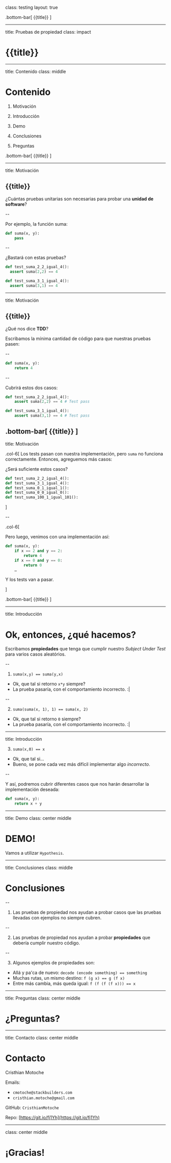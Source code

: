 class: testing
layout: true

.bottom-bar[
  {{title}}
]

---

title: Pruebas de propiedad
class: impact

<!-- INTRO -->

# {{title}}

---

title: Contenido
class: middle

<!-- CONTENT -->

# Contenido

1) Motivación

2) Introducción

3) Demo

4) Conclusiones

5) Preguntas

.bottom-bar[
  {{title}}
]

---

title: Motivación

<!-- MOTIVATION 1 -->

## {{title}}

¿Cuántas pruebas unitarias son necesarias para probar una **unidad de software**?

--

Por ejemplo, la función suma:

```python
def suma(x, y):
	pass
```

--

¿Bastará con estas pruebas?


```python
def test_suma_2_2_igual_4():
  assert suma(2,2) == 4

def test_suma_3_1_igual_4():
  assert suma(3,1) == 4
```

---

title: Motivación

<!-- MOTIVATION 1 -->

## {{title}}

¿Qué nos dice **TDD**?

Escribamos la mínima cantidad de código para que nuestras pruebas pasen:

--

```python
def suma(x, y):
	return 4
```
--

Cubrirá estos dos casos:

```python
def test_suma_2_2_igual_4():
	assert suma(2,2) == 4 # Test pass

def test_suma_3_1_igual_4():
	assert suma(3,1) == 4 # Test pass
```

.bottom-bar[
  {{title}}
]
---

title: Motivación

.col-6[
Los tests pasan con nuestra implementación, pero `suma` no funciona correctamente.
Entonces, agreguemos más casos:

¿Será suficiente estos casos?

```python
def test_suma_2_2_igual_4():
def test_suma_3_1_igual_4():
def test_suma_0_1_igual_1():
def test_suma_0_0_igual_0():
def test_suma_100_1_igual_101():
```
]

--

.col-6[

Pero luego, venimos con una implementación así:

```python
def suma(x, y):
	if x == 2 and y == 2:
		return 4
	if x == 0 and y == 0:
		return 0
	…
```

Y los tests van a pasar.

]

.bottom-bar[
  {{title}}
]

---

title: Introducción

# Ok, entonces, ¿qué hacemos?

Escribamos **propiedades** que tenga que cumplir nuestro _Subject Under Test_
para varios casos aleatórios.

--

1) `suma(x,y) == suma(y,x)`
- Ok, que tal si retorno `x*y` siempre?
- La prueba pasaría, con el comportamiento incorrecto. :|

--

2) `suma(suma(x, 1), 1) == suma(x, 2)`
- Ok, que tal si retorno `0` siempre?
- La prueba pasaría, con el comportamiento incorrecto. :|

---

title: Introducción

3) `suma(x,0) == x`
- Ok, que tal si…
- Bueno, se pone cada vez más difícil implementar algo _incorrecto_.

--

Y así, podremos cubrir diferentes casos que nos harán desarrollar la implementación deseada:

```python
def suma(x, y):
    return x + y
```

---

title: Demo
class: center middle

# DEMO!

Vamos a utilizar `Hypothesis`.

---

title: Conclusiones
class: middle

# Conclusiones

--

1) Las pruebas de propiedad nos ayudan a probar casos que las pruebas llevadas
con ejemplos no siempre cubren.

--

2) Las pruebas de propiedad nos ayudan a probar **propiedades** que debería cumplir
nuestro código.

--

3) Algunos ejemplos de propiedades son:
- Allá y pa'ca de nuevo: `decode (encode something) == something`
- Muchas rutas, un mismo destino: `f (g x) == g (f x)`
- Entre más cambia, más queda igual: `f (f (f (f x))) == x`

---

title: Preguntas
class: center middle

# ¿Preguntas?

---

title: Contacto
class: center middle

# Contacto

Cristhian Motoche

Emails:

- `cmotoche@stackbuilders.com`
- `cristhian.motoche@gmail.com`

GitHub: `CristhianMotoche`

Repo: [https://git.io/fj1Yh](https://git.io/fj1Yh)

---

class: center middle

# ¡Gracias!
